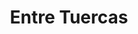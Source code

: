 ---
title: "Entre Tuercas"
url: /municipio-porongo-ayacucho/entre-tuercas/
shop: reparación de automóviles
---